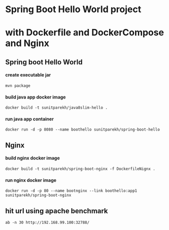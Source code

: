 # Spring Boot Hello World project
# with Dockerfile and DockerCompose and Nginx



## Spring boot Hello World

#### create executable jar

``` mvn package ```

#### build java app docker image

``` docker build -t sunitparekh/java8slim-hello . ```

#### run java app container

``` docker run -d -p 8080 --name boothello sunitparekh/spring-boot-hello ```



## Nginx

#### build nginx docker image

``` docker build -t sunitparekh/spring-boot-nginx -f DockerfileNignx .  ```

#### run nginx docker image

``` docker run -d -p 80 --name bootnginx --link boothello:app1 sunitparekh/spring-boot-nginx ```



## hit url using apache benchmark

``` ab -n 30 http://192.168.99.100:32788/ ```